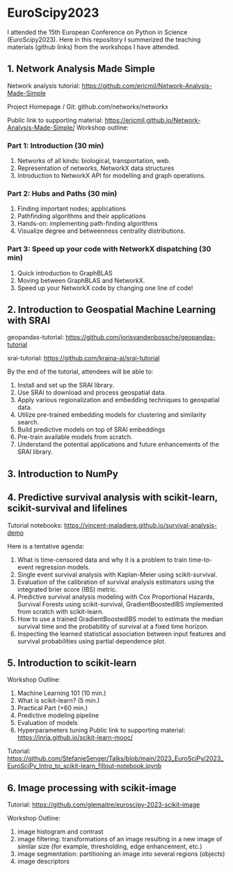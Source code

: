 # EuroScipy2023
I attended the 15th European Conference on Python in Science (EuroScipy2023). Here in this repository I summerized the teaching materials (github links) from the workshops I have attended.

## 1. Network Analysis Made Simple
Network analysis tutorial: https://github.com/ericmjl/Network-Analysis-Made-Simple

Project Homepage / Git: github.com/networkx/networkx

Public link to supporting material: https://ericmjl.github.io/Network-Analysis-Made-Simple/
Workshop outline:

### Part 1: Introduction (30 min)

1. Networks of all kinds: biological, transportation, web.
2. Representation of networks, NetworkX data structures
3. Introduction to NetworkX API for modelling and graph operations.

### Part 2: Hubs and Paths (30 min)

1. Finding important nodes; applications
2. Pathfinding algorithms and their applications
3. Hands-on: implementing path-finding algorithms
4. Visualize degree and betweenness centrality distributions.

### Part 3: Speed up your code with NetworkX dispatching (30 min)

1. Quick introduction to GraphBLAS
2. Moving between GraphBLAS and NetworkX.
3. Speed up your NetworkX code by changing one line of code!


## 2. Introduction to Geospatial Machine Learning with SRAI
geopandas-tutorial: https://github.com/jorisvandenbossche/geopandas-tutorial

srai-tutorial: https://github.com/kraina-ai/srai-tutorial 

By the end of the tutorial, attendees will be able to:
1. Install and set up the SRAI library.
2. Use SRAI to download and process geospatial data.
3. Apply various regionalization and embedding techniques to geospatial data.
4. Utilize pre-trained embedding models for clustering and similarity search.
5. Build predictive models on top of SRAI embeddings
6. Pre-train available models from scratch.
7. Understand the potential applications and future enhancements of the SRAI library.

## 3. Introduction to NumPy


## 4. Predictive survival analysis with scikit-learn, scikit-survival and lifelines
Tutorial notebooks: https://vincent-maladiere.github.io/survival-analysis-demo

Here is a tentative agenda:

1. What is time-censored data and why it is a problem to train time-to-event regression models.
2. Single event survival analysis with Kaplan-Meier using scikit-survival.
3. Evaluation of the calibration of survival analysis estimators using the integrated brier score (IBS) metric.
4. Predictive survival analysis modeling with Cox Proportional Hazards, Survival Forests using scikit-survival, GradientBoostedIBS implemented from scratch with scikit-learn.
5. How to use a trained GradientBoostedIBS model to estimate the median survival time and the probability of survival at a fixed time horizon.
6. Inspecting the learned statistical association between input features and survival probabilities using partial dependence plot.

## 5. Introduction to scikit-learn
Workshop Outline:
1. Machine Learning 101 (10 min.)
2. What is scikit-learn? (5 min.)
3. Practical Part (+60 min.)
4. Predictive modeling pipeline
5. Evaluation of models
6. Hyperparameters tuning
Public link to supporting material: https://inria.github.io/scikit-learn-mooc/

Tutorial: https://github.com/StefanieSenger/Talks/blob/main/2023_EuroSciPy/2023_EuroSciPy_Intro_to_scikit-learn_fillout-notebook.ipynb

## 6. Image processing with scikit-image
Tutorial: https://github.com/glemaitre/euroscipy-2023-scikit-image

Workshop Outline:
1. image histogram and contrast
2. image filtering: transformations of an image resulting in a new image of similar size (for example, thresholding, edge enhancement, etc.)
3. image segmentation: partitioning an image into several regions (objects)
4. image descriptors





